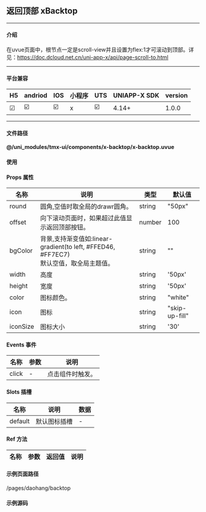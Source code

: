
## 返回顶部 xBacktop

***

#### 介绍

在uvue页面中，根节点一定是scroll-view并且设置为flex:1才可滚动到顶部。详见：https://doc.dcloud.net.cn/uni-app-x/api/page-scroll-to.html

***

#### 平台兼容

| H5 | andriod | IOS | 小程序 | UTS | UNIAPP-X SDK | version |
| --- | --- | --- | --- | --- | --- | --- |
| ☑ | ☑️ | ☑️ | x | ☑️ | 4.14+ | 1.0.0 |

***

#### 文件路径

**@/uni_modules/tmx-ui/components/x-backtop/x-backtop.uvue**

#### 使用

<x-backtop></x-backtop>

#### Props 属性

| 名称 | 说明 | 类型 | 默认值 |
| ------ | ---- | ---- | ---- |
| round | 圆角,空值时取全局的drawr圆角。 | string | "50px" |
| offset | 向下滚动页面时，如果超过此值显示返回顶部按钮。 | number | 100 |
| bgColor | 背景,支持渐变值如:linear-gradient(to left, #FFED46, #FF7EC7)<br>默认空值，取全局主题值。 | string | "" |
| width | 高度 | string | '50px' |
| height | 宽度 | string | '50px' |
| color | 图标颜色。 | string | "white" |
| icon | 图标 | string | "skip-up-fill" |
| iconSize | 图标大小 | string | '30' |



#### Events 事件

| 名称 | 参数 | 说明 |
| ------ | ---- | ---- |
| click | - | 点击组件时触发。 |


#### Slots 插槽

| 名称 | 说明 | 数据 |
| ------ | ---- | ---- |
| default | 默认图标插槽 | - |


#### Ref 方法

| 名称 | 参数 | 返回值 | 说明 |
| ------ | ---- | ---- | ---- |


#### 示例页面路径

/pages/daohang/backtop

#### 示例源码

<template>
	<!-- #ifdef APP -->
	<scroll-view style="flex:1">
	<!-- #endif -->
	<!-- #ifdef MP-WEIXIN -->
	<page-meta :page-style="`background-color:${xThemeConfigBgColor}`">
		<navigation-bar :background-color="xThemeConfigNavBgColor" :front-color="xThemeConfigNavFontColor"></navigation-bar>
	</page-meta>
	<!-- #endif -->
		<x-sheet>
			<x-text font-size="18" class=" text-weight-b mb-8">返回顶部 xBacktop</x-text>
			<x-text color="#999999" >请往下滚动100px，触发显示返回顶部按钮，请注意观察右下角。</x-text>
			<view style="height: 1600px;"></view>
		</x-sheet>
		<x-backtop></x-backtop>
		
	<!-- #ifdef APP -->
	</scroll-view>
	<!-- #endif -->
</template>

<script>
	export default {
		data() {
			return {

			};
		}
	}
</script>

<style lang="scss">

</style>
		
